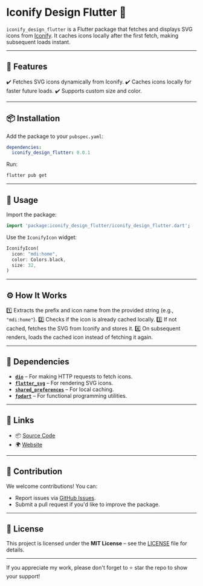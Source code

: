 # Iconify Design Flutter 🚀

`iconify_design_flutter` is a Flutter package that fetches and displays SVG icons from [Iconify](https://icon-sets.iconify.design). It caches icons locally after the first fetch, making subsequent loads instant.

---

## 📌 Features

✔️ Fetches SVG icons dynamically from Iconify.
✔️ Caches icons locally for faster future loads.
✔️ Supports custom size and color.

---

## 📦 Installation

Add the package to your `pubspec.yaml`:

```yaml
dependencies:
  iconify_design_flutter: 0.0.1
```

Run:

```sh
flutter pub get
```

---

## 🚀 Usage

Import the package:

```dart
import 'package:iconify_design_flutter/iconify_design_flutter.dart';
```

Use the `IconifyIcon` widget:

```dart
IconifyIcon(
  icon: "mdi:home",
  color: Colors.black,
  size: 32,
)
```

---

## ⚙️ How It Works

1️⃣ Extracts the prefix and icon name from the provided string (e.g., `"mdi:home"`).
2️⃣ Checks if the icon is already cached locally.
3️⃣ If not cached, fetches the SVG from Iconify and stores it.
4️⃣ On subsequent renders, loads the cached icon instead of fetching it again.

---

## 🔗 Dependencies

- **[`dio`](https://pub.dev/packages/dio)** – For making HTTP requests to fetch icons.
- **[`flutter_svg`](https://pub.dev/packages/flutter_svg)** – For rendering SVG icons.
- **[`shared_preferences`](https://pub.dev/packages/shared_preferences)** – For local caching.
- **[`fpdart`](https://pub.dev/packages/fpdart)** – For functional programming utilities.

---

## 🔗 Links

- 📦 [Source Code](https://github.com/Shadyar-Bzhar-Othman/iconify_design_flutter)
- 🌍 [Website](https://shadyarbzharothman.com)

---

## 🤝 Contribution

We welcome contributions! You can:

- Report issues via [GitHub Issues](https://github.com/Shadyar-Bzhar-Othman/iconify_design_flutter/issues).
- Submit a pull request if you'd like to improve the package.

---

## 🐜 License

This project is licensed under the **MIT License** – see the [LICENSE](https://github.com/Shadyar-Bzhar-Othman/iconify_design_flutter/blob/main/LICENSE) file for details.

---

If you appreciate my work, please don't forget to ⭐ star the repo to show your support!
